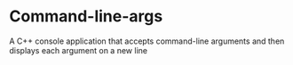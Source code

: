 # Command-line-args
A C++ console application that accepts command-line arguments and then displays each argument on a new line
